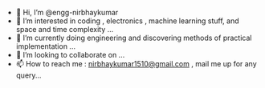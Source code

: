 - 👋 Hi, I’m @engg-nirbhaykumar
- 👀 I’m interested in coding , electronics , machine learning stuff, and space and time complexity ...
- 🌱 I’m currently doing engineering and discovering methods of practical implementation ...
- 💞️ I’m looking to collaborate on ...
- 📫 How to reach me : nirbhaykumar1510@gmail.com , mail me up for any query...

<!---
engg-nirbhaykumar/engg-nirbhaykumar is a ✨ special ✨ repository because its `README.md` (this file) appears on your GitHub profile.
You can click the Preview link to take a look at your changes.
--->

